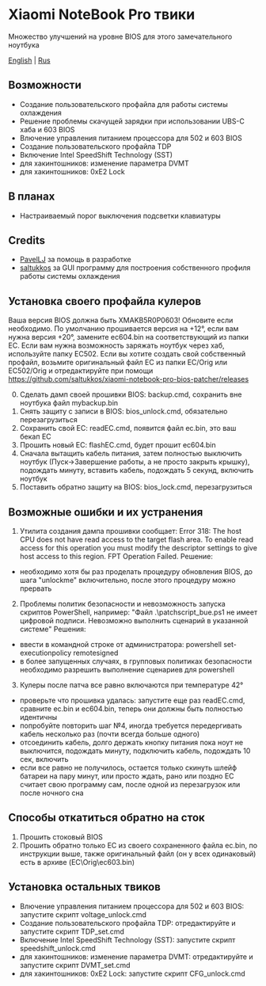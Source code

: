 # Xiaomi NoteBook Pro твики

Множество улучшений на уровне BIOS для этого замечательного ноутбука

[English](README.md) | [Rus](README-RU.md)

## Возможности

* Создание пользовательского профайла для работы системы охлаждения
* Решение проблемы скачущей зарядки при использовании UBS-C хаба и 603 BIOS
* Влючение управления питанием процессора для 502 и 603 BIOS
* Создание пользовательского профайла TDP
* Включение Intel SpeedShift Technology (SST)
* для хакинтошников: изменение параметра DVMT 
* для хакинтошников: 0xE2 Lock 

## В планах

* Настраиваемый порог выключения подсветки клавиатуры

## Credits

- [PavelLJ](https://github.com/PavelLJ) за помощь в разработке
- [saltukkos](https://github.com/saltukkos) за GUI программу для построения собственного профиля работы системы охлаждения

## Установка своего профайла кулеров
Ваша версия BIOS должна быть XMAKB5R0P0603! Обновите если необходимо.
По умолчанию прошивается версия на +12°, если вам нужна версия +20°, замените ec604.bin на соответствующий из папки EC.
Если вам нужна возможность заряжать ноутбук через хаб, используйте папку EC502.
Если вы хотите создать свой собственный профайл, возьмите оригинальный файл EC из папки EC/Orig или EC502/Orig и отредактируйте при помощи https://github.com/saltukkos/xiaomi-notebook-pro-bios-patcher/releases

0. Сделать дамп своей прошивки BIOS: backup.cmd, сохранить вне ноутбука файл mybackup.bin
1. Снять защиту с записи в BIOS: bios_unlock.cmd, обязательно перезагрузиться
2. Сохранить свой EC: readEC.cmd, появится файл ec.bin, это ваш бекап EC
3. Прошить новый EC: flashEC.cmd, будет прошит ec604.bin
4. Сначала вытащить кабель питания, затем полностью выключить ноутбук (Пуск->Завершение работы, а не просто закрыть крышку), подождать минуту, вставить кабель, подождать 5 секунд, включить ноутбук
5. Поставить обратно защиту на BIOS: bios_lock.cmd, перезагрузиться

## Возможные ошибки и их устранения
1) Утилита создания дампа прошивки сообщает:
Error 318: The host CPU does not have read access to the target flash area. To enable read access for this operation you must modify the descriptor settings to give host access to this region.
FPT Operation Failed.
Решение:
- необходимо хотя бы раз проделать процедуру обновления BIOS, до шага "unlockme" включительно, после этого процедуру можно прервать

2) Проблемы политик безопасности и невозможность запуска скриптов PowerShell, например:
"Файл .\patchscript_bue.ps1 не имеет цифровой подписи. Невозможно выполнить сценарий в указанной системе"
Решения:
- ввести в командной строке от администратора: powershell set-executionpolicy remotesigned
- в более запущенных случаях, в групповых политиках безопасности необходимо разрешить выполнение сценариев для powershell

3) Кулеры после патча все равно включаются при температуре 42°
- проверьте что прошивка удалась: запустите еще раз readEC.cmd, сравните ec.bin и ec604.bin, теперь они должны быть полностью идентичны
- попробуйте повторить шаг №4, иногда требуется передергивать кабель несколько раз (почти всегда больше одного)
- отсоединить кабель, долго держать кнопку питания пока ноут не выключится, подождать минуту, подключить кабель, подождать 10 сек, включить
- если все равно не получилось, остается только скинуть шлейф батареи на пару минут, или просто ждать, рано или поздно ЕС считает свою программу сам, после одной из перезагрузок или после ночного сна

## Способы откатиться обратно на сток
1. Прошить стоковый BIOS
2. Прошить обратно только ЕС из своего сохраненного файла ec.bin, по инструкции выше, также оригинальный файл (он у всех одинаковый) есть в архиве (EC\Orig\ec603.bin)

## Установка остальных твиков
* Влючение управления питанием процессора для 502 и 603 BIOS: запустите скрипт voltage_unlock.cmd
* Создание пользовательского профайла TDP: отредактируйте и запустите скрипт TDP_set.cmd
* Включение Intel SpeedShift Technology (SST): запустите скрипт speedshift_unlock.cmd
* для хакинтошников: изменение параметра DVMT: отредактируйте и запустите скрипт DVMT_set.cmd
* для хакинтошников: 0xE2 Lock: запустите скрипт CFG_unlock.cmd
